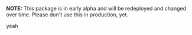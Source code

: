 **NOTE:** This package is in early alpha and will be redeployed and changed over time. 
Please don't use this in production, yet.

yeah
